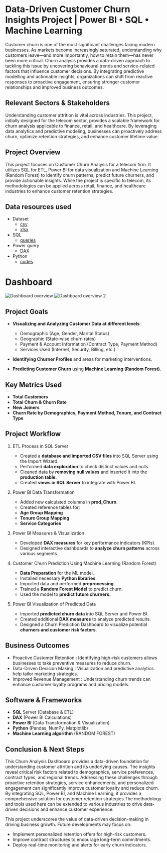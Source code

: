 # Data-Driven Customer Churn Insights Project | Power BI • SQL • Machine Learning
Customer churn is one of the most significant challenges facing modern businesses. As markets become increasingly saturated, understanding why customers leave—and more importantly, how to retain them—has never been more critical. Churn analysis provides a data-driven approach to tackling this issue by uncovering behavioural trends and service-related factors that influence customer decisions. By integrating predictive modelling and actionable insights, organizations can shift from reactive responses to proactive engagement, ensuring stronger customer relationships and improved business outcomes.

## Relevant Sectors & Stakeholders
Understanding customer attrition is vital across industries. This project, initially designed for the telecom sector, provides a scalable framework for churn analysis applicable to finance, retail, and healthcare. By leveraging data analytics and predictive modeling, businesses can proactively address churn, optimize retention strategies, and enhance customer lifetime value.
 
## Project Overview
This project focuses on Customer Churn Analysis for a telecom firm. It utilizes SQL for ETL, Power BI for data visualization and Machine Learning (Random Forest) to identify churn patterns, predict future churners, and provide actionable insights. While the project is specific to telecom, its methodologies can be applied across retail, finance, and healthcare industries to enhance customer retention strategies.
 
## Data resources used
- Dataset
  - <a href="https://github.com/Shakeel-Data/Churn-prediction-Dashboard/blob/main/Customer%20data.csv">csv</a>
  - <a href="https://github.com/Shakeel-Data/Churn-prediction-Dashboard/blob/main/Prediction%20data.xlsx">xlsx</a>
- SQL
  - <a href="https://github.com/Shakeel-Data/Churn-prediction-Dashboard/blob/main/SQL%20queries.docx">queries</a>
- Power query
  - <a href="https://github.com/Shakeel-Data/Churn-prediction-Dashboard/blob/main/Power%20Query%20Transformation%20and%20Measures">DAX</a>
- Python
  - <a href="https://github.com/Shakeel-Data/Churn-prediction-Dashboard/blob/main/Python%20Codes%20for%20Machine%20learning%20-%20Random%20Forest.docx">codes</a>

# Dashboard
![Dashboard overview ](https://github.com/user-attachments/assets/6f467caa-e353-479c-a5b3-85beb3499fa3)
![Dashboard overview 2](https://github.com/user-attachments/assets/8de9bb5e-a779-4fe7-96a3-54215076590e)

## Project Goals
- **Visualizing and Analyzing Customer Data at different levels**:
  -	Demographic (Age, Gender, Marital Status)
  -	Geographic (State-wise churn rates)
  -	Payment & Account Information (Contract Type, Payment Method)
  -	Services Used (Internet, Security, Billing, etc.)

-  **Identifying Churner Profiles** and areas for marketing interventions.
   
-  **Predicting Customer Churn** using **Machine Learning (Random Forest)**.

## Key Metrics Used
   -	**Total Customers**
   -	**Total Churn & Churn Rate**
   -	**New Joiners**
   -	**Churn Rate by Demographics, Payment Method, Tenure, and Contract Type**

## Project Workflow
1. ETL Process in SQL Server
   -	Created a **database and imported CSV files** into SQL Server using the Import Wizard.
   -	Performed **data exploration** to check distinct values and nulls.
   -	Cleaned data by **removing null values** and inserted it into the **production table**.
   -	Created **views in SQL Server** to integrate with Power BI.

2. Power BI Data Transformation
   -  Added new calculated columns in **prod_Churn**.
   -	Created reference tables for:
      -	**Age Group Mapping**
      -	**Tenure Group Mapping**
      -	**Service Categories**

3. Power BI Measures & Visualization
   -	Developed **DAX measures** for key performance indicators (KPIs).
   -	Designed interactive dashboards to **analyze churn patterns** across various segments

4. Customer Churn Prediction Using Machine Learning (Random Forest)
   -	**Data Preparation** for the ML model.
   -	Installed necessary **Python libraries**.
   -	Imported data and performed **preprocessing**.
   -	Trained a **Random Forest Model** to predict churn.
   -	Used the model to **predict future churners**.
  
5. Power BI Visualization of Predicted Data
   -	Imported **predicted churn data** into SQL Server and Power BI.
   -	Created additional **DAX measures** to analyze predicted results.
   -	Designed a Churn Prediction Dashboard to visualize potential **churners and customer risk factors**.

## Business Outcomes
   -	Proactive Customer Retention : Identifying high-risk customers allows businesses to take preventive measures to reduce churn.
   -	Data-Driven Decision Making  : Visualization and predictive analytics help tailor marketing strategies.
   -	Improved Revenue Management  : Understanding churn trends can enhance customer loyalty programs and pricing models.

## Software & Frameworks
   *	**SQL** Server (Database & ETL)
   * **DAX** (Power BI Calculations)
   *	**Power BI** (Data Transformation & Visualization)
   *	**Python** (Pandas, NumPy, Matplotlib) 
   *	**Machine Learning algorithm** (RANDOM FOREST)

## Conclusion & Next Steps
This Churn Analysis Dashboard provides a data-driven foundation for understanding customer attrition and its underlying causes. The insights reveal critical risk factors related to demographics, service preferences, contract types, and regional trends. Addressing these challenges through proactive retention strategies, service enhancements, and personalized engagement can significantly improve customer loyalty and reduce churn. By integrating SQL, Power BI, and Machine Learning, it provides a comprehensive solution for customer retention strategies.The methodology and tools used here can be extended to various industries to drive data-driven decisions and enhance customer experience.

This project underscores the value of data-driven decision-making in driving business growth. Future developments may focus on:
  -	Implement personalized retention offers for high-risk customers.
  -	Improve contract structures to encourage long-term commitments.
  -	Deploy real-time monitoring and alerts for early churn indicators.






   






